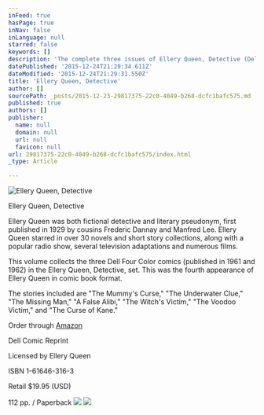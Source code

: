 ```yaml
---
inFeed: true
hasPage: true
inNav: false
inLanguage: null
starred: false
keywords: []
description: 'The complete three issues of Ellery Queen, Detective (Dell Four Color) comics reprinted in one volume.'
datePublished: '2015-12-24T21:29:34.611Z'
dateModified: '2015-12-24T21:29:31.550Z'
title: 'Ellery Queen, Detective'
author: []
sourcePath: _posts/2015-12-23-29817375-22c0-4049-b268-dcfc1bafc575.md
published: true
authors: []
publisher:
  name: null
  domain: null
  url: null
  favicon: null
url: 29817375-22c0-4049-b268-dcfc1bafc575/index.html
_type: Article

---
```

![Ellery Queen, Detective](https://s3-us-west-2.amazonaws.com/the-grid-img/p/473ea4f000dd3de462278da2eedc2a6f7dcf4918.jpg)

Ellery Queen, Detective

Ellery Queen was both fictional 
detective and literary pseudonym, first published in 1929 by cousins 
Frederic Dannay and Manfred Lee. Ellery Queen starred in over 30 novels 
and short story collections, along with a popular radio show, several 
television adaptations and numerous films.

This volume collects the three 
Dell Four Color comics (published in 1961 and 1962) in the Ellery Queen,
Detective, set. This was the fourth appearance of Ellery Queen in comic
book format.

The stories included are "The 
Mummy's Curse," "The Underwater Clue," "The Missing Man," "A False 
Alibi," "The Witch's Victim," "The Voodoo Victim," and "The Curse of 
Kane."

Order through [Amazon][0]

Dell Comic Reprint[][0]

Licensed by Ellery Queen

ISBN 1-61646-316-3

Retail $19.95 (USD)

112 pp. / Paperback
![](https://s3-us-west-2.amazonaws.com/the-grid-img/p/48a6539471e3b6d43e466bea82212a7219073c20.jpg)
![](https://s3-us-west-2.amazonaws.com/the-grid-img/p/7c51121008667bb94badc9bfbae32faa4528179a.jpg)

[0]: http://www.amazon.com/exec/obidos/ASIN/1616463163/strangeark-20